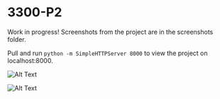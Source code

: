 # 3300-P2
Work in progress! Screenshots from the project are in the screenshots folder. 

Pull and run <code>python -m SimpleHTTPServer 8000</code> to view the project on localhost:8000. 


![Alt Text](https://media.giphy.com/media/9IByhgVpVRt15qyfaM/giphy.gif)

![Alt Text](https://media.giphy.com/media/ckhb6ymKjZakjhOG6e/giphy.gif)
